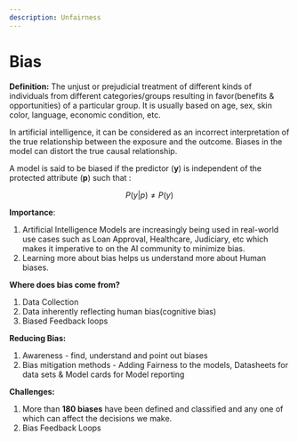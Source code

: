 ```yaml
---
description: Unfairness
---
```


# Bias

**Definition:** The unjust or prejudicial treatment of different kinds of individuals from different categories/groups resulting in favor\(benefits & opportunities\) of a particular group. It is usually based on age, sex, skin color, language, economic condition, etc. 

In artificial intelligence, it can be considered as an incorrect interpretation of the true relationship between the exposure and the outcome. Biases in the model can distort the true causal relationship.

A model is said to be biased if the predictor \(**y**\) is independent of the protected attribute \(**p**\) such that :

$$
P(y | p) \neq P( y )
$$

**Importance**: 

1. Artificial Intelligence Models are increasingly being used in real-world use cases such as Loan Approval, Healthcare, Judiciary, etc which makes it imperative to on the AI community to minimize bias.  
2. Learning more about bias helps us understand more about Human biases.

**Where does bias come from?**

1. Data Collection
2. Data inherently reflecting human bias\(cognitive bias\)
3. Biased Feedback loops

**Reducing Bias:**

1. Awareness - find, understand and point out biases
2. Bias mitigation methods - Adding Fairness to the models, Datasheets for data sets & Model cards for Model reporting

**Challenges:**

1. More than **180 biases** have been defined and classified and any one of which can affect the decisions we make.
2. Bias Feedback Loops



